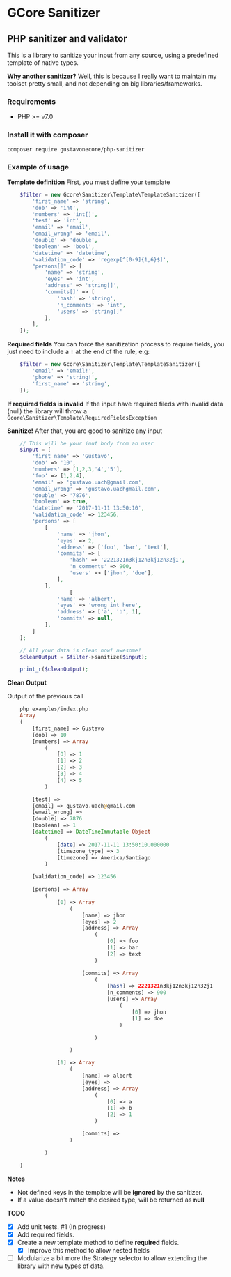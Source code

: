 GCore Sanitizer
===============

## PHP sanitizer and validator
This is a library to sanitize your input from any source, using a predefined template of native types.

**Why another sanitizer?**
Well, this is because I really want to maintain my toolset pretty small, and not depending on big libraries/frameworks.

### Requirements

- PHP >= v7.0

### Install it with composer

    composer require gustavonecore/php-sanitizer

### Example of usage

**Template definition**
First, you must define your template

```php
    $filter = new Gcore\Sanitizer\Template\TemplateSanitizer([
    	'first_name' => 'string',
    	'dob' => 'int',
    	'numbers' => 'int[]',
    	'test' => 'int',
    	'email' => 'email',
    	'email_wrong' => 'email',
    	'double' => 'double',
    	'boolean' => 'bool',
    	'datetime' => 'datetime',
        'validation_code' => 'regexp[^[0-9]{1,6}$]',
    	"persons[]" => [
    		'name' => 'string',
    		'eyes' => 'int',
    		'address' => 'string[]',
    		'commits[]' => [
    			'hash' => 'string',
    			'n_comments' => 'int',
    			'users' => 'string[]'
    		],
    	],
    ]);
```

**Required fields**
You can force the sanitization process to require fields, you just need to include a `!` at the end of the rule, e.g:

```php
    $filter = new Gcore\Sanitizer\Template\TemplateSanitizer([
    	'email' => 'email!',
    	'phone' => 'string!',
    	'first_name' => 'string',
    ]);
```

**If required fields is invalid**
If the input have required fileds with invalid data (null) the library will throw a `Gcore\Sanitizer\Template\RequiredFieldsException`

**Sanitize!**
After that, you are good to sanitize any input

```php
    // This will be your inut body from an user
    $input = [
    	'first_name' => 'Gustavo',
    	'dob' => '10',
    	'numbers' => [1,2,3,'4','5'],
    	'foo' => [1,2,4],
    	'email' => 'gustavo.uach@gmail.com',
    	'email_wrong' => 'gustavo.uachgmail.com',
    	'double' => '7876',
    	'boolean' => true,
    	'datetime' => '2017-11-11 13:50:10',
        'validation_code' => 123456,
    	'persons' => [
    		[
    			'name' => 'jhon',
    			'eyes' => 2,
    			'address' => ['foo', 'bar', 'text'],
    			'commits' => [
    				'hash' => '2221321n3kj12n3kj12n32j1',
    				'n_comments' => 900,
    				'users' => ['jhon', 'doe'],
    			],
    		],
    				[
    			'name' => 'albert',
    			'eyes' => 'wrong int here',
    			'address' => ['a', 'b', 1],
    			'commits' => null,
    		],
    	]
    ];

    // All your data is clean now! awesome!
    $cleanOutput = $filter->sanitize($input);

    print_r($cleanOutput);
```



**Clean Output**

Output of the previous call

```php
    php examples/index.php
    Array
    (
        [first_name] => Gustavo
        [dob] => 10
        [numbers] => Array
            (
                [0] => 1
                [1] => 2
                [2] => 3
                [3] => 4
                [4] => 5
            )

        [test] =>
        [email] => gustavo.uach@gmail.com
        [email_wrong] =>
        [double] => 7876
        [boolean] => 1
        [datetime] => DateTimeImmutable Object
            (
                [date] => 2017-11-11 13:50:10.000000
                [timezone_type] => 3
                [timezone] => America/Santiago
            )

        [validation_code] => 123456

        [persons] => Array
            (
                [0] => Array
                    (
                        [name] => jhon
                        [eyes] => 2
                        [address] => Array
                            (
                                [0] => foo
                                [1] => bar
                                [2] => text
                            )

                        [commits] => Array
                            (
                                [hash] => 2221321n3kj12n3kj12n32j1
                                [n_comments] => 900
                                [users] => Array
                                    (
                                        [0] => jhon
                                        [1] => doe
                                    )

                            )

                    )

                [1] => Array
                    (
                        [name] => albert
                        [eyes] =>
                        [address] => Array
                            (
                                [0] => a
                                [1] => b
                                [2] => 1
                            )

                        [commits] =>
                    )

            )

    )
```

**Notes**

 - Not defined keys in the template will be **ignored** by the sanitizer.
 - If a value doesn't match the desired type, will be returned as **null**


**TODO**

 - [x] Add unit tests. #1 (In progress)
 - [x] Add required fields.
 - [x] Create a new template method to define **required** fields.
   - [x] Improve this method to allow nested fields
 - [ ] Modularize a bit more the Strategy selector to allow extending the library with new types of data.
